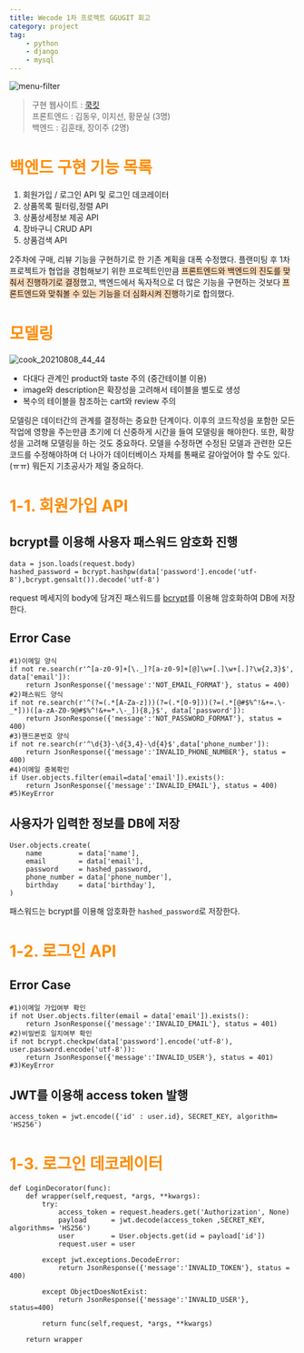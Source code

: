 ```yaml
---
title: Wecode 1차 프로젝트 GGUGIT 회고
category: project
tag: 
    - python
    - django
    - mysql
---
```


![menu-filter](https://user-images.githubusercontent.com/81026531/136691486-f0aa6658-5c13-477d-8553-83f804ddf14d.gif)

> 구현 웹사이트 : <a href="https://www.cjcookit.com/">쿡킷</a><br>
> 프론트엔드 : 김동우, 이지선, 황문실 (3명)<br>
> 백엔드 : 김훈태, 장이주 (2명)

# <span style='color:darkorange'>백엔드 구현 기능 목록</span>
1. 회원가입 / 로그인 API 및 로그인 데코레이터 
2. 상품목록 필터링,정렬 API
3. 상품상세정보 제공 API
4. 장바구니 CRUD API
5. 상품검색 API

2주차에 구매, 리뷰 기능을 구현하기로 한 기존 계획을 대폭 수정했다. 플랜미팅 후 1차 프로젝트가 협업을 경험해보기 위한 프로젝트인만큼 <span style='background-color:peachpuff'>프론트엔드와 백엔드의 진도를 맞춰서 진행하기로 결정</span>했고, 백엔드에서 독자적으로 더 많은 기능을 구현하는 것보다 <span style='background-color:peachpuff'>프론트엔드와 맞춰볼 수 있는 기능을 더 심화시켜 진행</span>하기로 합의했다.

# <span style='color:darkorange'>모델링</span>
![cook_20210808_44_44](https://user-images.githubusercontent.com/81026531/136691499-0e6f793b-eaea-49cf-8700-998b5c36f6e6.png)

- 다대다 관계인 product와 taste 주의 (중간테이블 이용)
- image와 description은 확장성을 고려해서 테이블을 별도로 생성
- 복수의 테이블을 참조하는 cart와 review 주의

모델링은 데이터간의 관계를 결정하는 중요한 단계이다. 이후의 코드작성을 포함한 모든 작업에 영향을 주는만큼 초기에 더 신중하게 시간을 들여 모델링을 해야한다. 또한, 확장성을 고려해 모델링을 하는 것도 중요하다.
모델을 수정하면 수정된 모델과 관련한 모든 코드를 수정해야하며 더 나아가 데이터베이스 자체를 통째로 갈아엎어야 할 수도 있다.(ㅠㅠ) 뭐든지 기초공사가 제일 중요하다.

# <span style='color:darkorange'>1-1. 회원가입 API </span>
## bcrypt를 이용해 사용자 패스워드 암호화 진행
```
data = json.loads(request.body)
hashed_password = bcrypt.hashpw(data['password'].encode('utf-8'),bcrypt.gensalt()).decode('utf-8')
```
request 메세지의 body에 담겨진 패스워드를 <u>bcrypt</u>를 이용해 암호화하여 DB에 저장한다.
## Error Case
```
#1)이메일 양식
if not re.search(r'^[a-z0-9]+[\._]?[a-z0-9]+[@]\w+[.]\w+[.]?\w{2,3}$', data['email']):
    return JsonResponse({'message':'NOT_EMAIL_FORMAT'}, status = 400)
#2)패스워드 양식
if not re.search(r'^(?=(.*[A-Za-z]))(?=(.*[0-9]))(?=(.*[@#$%^!&+=.\-_*]))([a-zA-Z0-9@#$%^!&+=*.\-_]){8,}$', data['password']):
    return JsonResponse({'message':'NOT_PASSWORD_FORMAT'}, status = 400)
#3)핸드폰번호 양식
if not re.search(r'^\d{3}-\d{3,4}-\d{4}$',data['phone_number']):
    return JsonResponse({'message':'INVALID_PHONE_NUMBER'}, status = 400)
#4)이메일 중복확인
if User.objects.filter(email=data['email']).exists():
    return JsonResponse({'message':'INVALID_EMAIL'}, status = 400)
#5)KeyError
``` 
## 사용자가 입력한 정보를 DB에 저장
```
User.objects.create(
    name         = data['name'],
    email        = data['email'],
    password     = hashed_password,
    phone_number = data['phone_number'],
    birthday     = data['birthday'],
)   
```
패스워드는 bcrypt를 이용해 암호화한 `hashed_password`로 저장한다.

# <span style='color:darkorange'>1-2. 로그인 API </span>
## Error Case
```
#1)이메일 가입여부 확인
if not User.objects.filter(email = data['email']).exists():
    return JsonResponse({'message':'INVALID_EMAIL'}, status = 401)
#2)비밀번호 일치여부 확인
if not bcrypt.checkpw(data['password'].encode('utf-8'), user.password.encode('utf-8')):
    return JsonResponse({'message':'INVALID_USER'}, status = 401)
#3)KeyError
```
## JWT를 이용해 access token 발행
```
access_token = jwt.encode({'id' : user.id}, SECRET_KEY, algorithm= 'HS256')
```
# <span style='color:darkorange'>1-3. 로그인 데코레이터</span>
```
def LoginDecorator(func):
    def wrapper(self,request, *args, **kwargs):
        try:
            access_token = request.headers.get('Authorization', None)
            payload      = jwt.decode(access_token ,SECRET_KEY, algorithms= 'HS256')
            user         = User.objects.get(id = payload['id'])
            request.user = user

        except jwt.exceptions.DecodeError:
            return JsonResponse({'message':'INVALID_TOKEN'}, status = 400)
        
        except ObjectDoesNotExist:
            return JsonResponse({'message':'INVALID_USER'}, status=400)

        return func(self,request, *args, **kwargs)
        
    return wrapper
```
